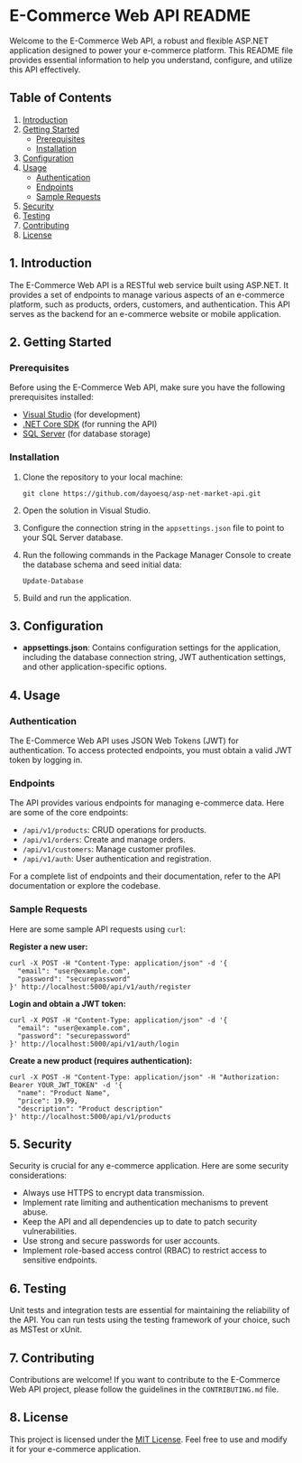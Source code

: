 # E-Commerce Web API README

Welcome to the E-Commerce Web API, a robust and flexible ASP.NET application designed to power your e-commerce platform. This README file provides essential information to help you understand, configure, and utilize this API effectively.

## Table of Contents

1. [Introduction](#introduction)
2. [Getting Started](#getting-started)
    - [Prerequisites](#prerequisites)
    - [Installation](#installation)
3. [Configuration](#configuration)
4. [Usage](#usage)
    - [Authentication](#authentication)
    - [Endpoints](#endpoints)
    - [Sample Requests](#sample-requests)
5. [Security](#security)
6. [Testing](#testing)
7. [Contributing](#contributing)
8. [License](#license)

## 1. Introduction

The E-Commerce Web API is a RESTful web service built using ASP.NET. It provides a set of endpoints to manage various aspects of an e-commerce platform, such as products, orders, customers, and authentication. This API serves as the backend for an e-commerce website or mobile application.

## 2. Getting Started

### Prerequisites

Before using the E-Commerce Web API, make sure you have the following prerequisites installed:

- [Visual Studio](https://visualstudio.microsoft.com/) (for development)
- [.NET Core SDK](https://dotnet.microsoft.com/download) (for running the API)
- [SQL Server](https://www.microsoft.com/en-us/sql-server/sql-server-downloads) (for database storage)

### Installation

1. Clone the repository to your local machine:

    ```shell
    git clone https://github.com/dayoesq/asp-net-market-api.git
    ```

2. Open the solution in Visual Studio.

3. Configure the connection string in the `appsettings.json` file to point to your SQL Server database.

4. Run the following commands in the Package Manager Console to create the database schema and seed initial data:

    ```shell
    Update-Database
    ```

5. Build and run the application.

## 3. Configuration

- **appsettings.json**: Contains configuration settings for the application, including the database connection string, JWT authentication settings, and other application-specific options.

## 4. Usage

### Authentication

The E-Commerce Web API uses JSON Web Tokens (JWT) for authentication. To access protected endpoints, you must obtain a valid JWT token by logging in.

### Endpoints

The API provides various endpoints for managing e-commerce data. Here are some of the core endpoints:

- `/api/v1/products`: CRUD operations for products.
- `/api/v1/orders`: Create and manage orders.
- `/api/v1/customers`: Manage customer profiles.
- `/api/v1/auth`: User authentication and registration.

For a complete list of endpoints and their documentation, refer to the API documentation or explore the codebase.

### Sample Requests

Here are some sample API requests using `curl`:

**Register a new user:**

```shell
curl -X POST -H "Content-Type: application/json" -d '{
  "email": "user@example.com",
  "password": "securepassword"
}' http://localhost:5000/api/v1/auth/register
```

**Login and obtain a JWT token:**

```shell
curl -X POST -H "Content-Type: application/json" -d '{
  "email": "user@example.com",
  "password": "securepassword"
}' http://localhost:5000/api/v1/auth/login
```

**Create a new product (requires authentication):**

```shell
curl -X POST -H "Content-Type: application/json" -H "Authorization: Bearer YOUR_JWT_TOKEN" -d '{
  "name": "Product Name",
  "price": 19.99,
  "description": "Product description"
}' http://localhost:5000/api/v1/products
```

## 5. Security

Security is crucial for any e-commerce application. Here are some security considerations:

- Always use HTTPS to encrypt data transmission.
- Implement rate limiting and authentication mechanisms to prevent abuse.
- Keep the API and all dependencies up to date to patch security vulnerabilities.
- Use strong and secure passwords for user accounts.
- Implement role-based access control (RBAC) to restrict access to sensitive endpoints.

## 6. Testing

Unit tests and integration tests are essential for maintaining the reliability of the API. You can run tests using the testing framework of your choice, such as MSTest or xUnit.

## 7. Contributing

Contributions are welcome! If you want to contribute to the E-Commerce Web API project, please follow the guidelines in the `CONTRIBUTING.md` file.

## 8. License

This project is licensed under the [MIT License](LICENSE). Feel free to use and modify it for your e-commerce application.